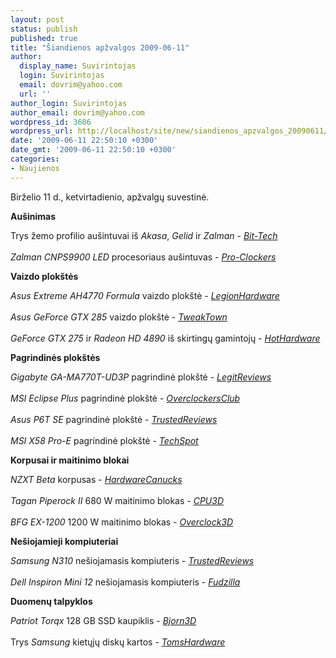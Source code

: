 ```yaml
---
layout: post
status: publish
published: true
title: "Šiandienos apžvalgos 2009-06-11"
author:
  display_name: Suvirintojas
  login: Suvirintojas
  email: dovrim@yahoo.com
  url: ''
author_login: Suvirintojas
author_email: dovrim@yahoo.com
wordpress_id: 3606
wordpress_url: http://localhost/site/new/siandienos_apzvalgos_20090611/
date: '2009-06-11 22:50:10 +0300'
date_gmt: '2009-06-11 22:50:10 +0300'
categories:
- Naujienos
---
```

<p>Birželio 11 d., ketvirtadienio, apžvalgų suvestinė.</p>
<p><b>Aušinimas</b></p>
<p>Trys žemo profilio aušintuvai iš <i>Akasa</i>, <i>Gelid</i> ir <i>Zalman</i> - <i><a class="ns" href="http://www.bit-tech.net/hardware/2009/06/11/low-profile-cpu-coolers-on-test/1">Bit-Tech</a></i><br />
<br /><i>Zalman CNPS9900 LED</i> procesoriaus aušintuvas - <i><a class="ns" href="http://www.pro-clockers.com/reviews/?id=176">Pro-Clockers</a></i></p>
<p><b>Vaizdo plokštės</b></p>
<p><i>Asus Extreme AH4770 Formula</i> vaizdo plokštė - <i><a class="ns" href="http://www.legionhardware.com/document.php?id=838">LegionHardware</a></i><br />
<br /><i>Asus GeForce GTX 285</i> vaizdo plokštė - <i><a class="ns" href="http://www.tweaktown.com/reviews/2786/asus_geforce_gtx_285_1gb_graphics_card/index.html">TweakTown</a></i><br />
<br /><i>GeForce GTX 275</i> ir <i>Radeon HD 4890</i> iš skirtingų gamintojų - <i><a class="ns" href="http://hothardware.com/Articles/The-GeForce-GTX-275-and-HD-4890-go-HeadtoHead/">HotHardware</a></i></p>
<p><b>Pagrindinės plokštės</b></p>
<p><i>Gigabyte GA-MA770T-UD3P</i> pagrindinė plokštė - <i><a class="ns" href="http://www.legitreviews.com/article/985/1/">LegitReviews</a></i><br />
<br /><i>MSI Eclipse Plus</i> pagrindinė plokštė - <i><a class="ns" href="http://www.overclockersclub.com/reviews/msi_eclipse_plus/">OverclockersClub</a></i><br />
<br /><i>Asus P6T SE</i> pagrindinė plokštė - <i><a class="ns" href="http://www.trustedreviews.com/motherboards/review/2009/06/11/Asus-P6T-SE/p1">TrustedReviews</a></i><br />
<br /><i>MSI X58 Pro-E</i> pagrindinė plokštė - <i><a class="ns" href="http://www.techspot.com/review/168-msi-x58-pro-e/">TechSpot</a></i></p>
<p><b>Korpusai ir maitinimo blokai</b></p>
<p><i>NZXT Beta</i> korpusas - <i><a class="ns" href="http://www.hardwarecanucks.com/forum/hardware-canucks-reviews/18781-nzxt-beta-mid-tower-case-video-review.html">HardwareCanucks</a></i><br />
<br /><i>Tagan Piperock II</i> 680 W maitinimo blokas - <i><a class="ns" href="http://www.cpu3d.com/news/7873-1/cpu3d-review-tagan-piperock-ii-680w-psu/story.html">CPU3D</a></i><br />
<br /><i>BFG EX-1200</i> 1200 W maitinimo blokas - <i><a class="ns" href="http://www.cpu3d.com/news/7873-1/cpu3d-review-tagan-piperock-ii-680w-psu/story.html">Overclock3D</a></i></p>
<p><b>Nešiojamieji kompiuteriai</b></p>
<p><i>Samsung N310</i> nešiojamasis kompiuteris - <i><a class="ns" href="http://www.trustedreviews.com/laptops/review/2009/06/11/Samsung-N310---10-2in-Netbook/p1">TrustedReviews</a></i><br />
<br /><i>Dell Inspiron Mini 12</i> nešiojamasis kompiuteris - <i><a class="ns" href="http://www.fudzilla.com/content/view/13781/1/">Fudzilla</a></i></p>
<p><b>Duomenų talpyklos</b></p>
<p><i>Patriot Torqx</i> 128 GB SSD kaupiklis - <i><a class="ns" href="http://www.bjorn3d.com/read.php?cID=1601">Bjorn3D</a></i><br />
<br />Trys <i>Samsung</i> kietųjų diskų kartos - <i><a class="ns" href="http://www.tomshardware.com/reviews/samsung-ecogreen-hdd,2317.html">TomsHardware</a></i><br /></p>
